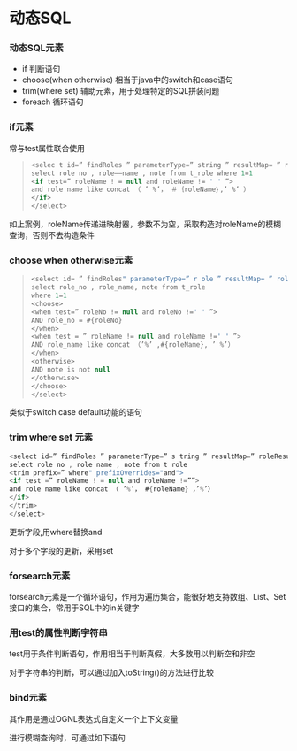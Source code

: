 # 动态SQL



### 动态SQL元素

* if 判断语句
* choose(when otherwise) 相当于java中的switch和case语句
* trim(where set) 辅助元素，用于处理特定的SQL拼装问题
* foreach 循环语句

### if元素

常与test属性联合使用

> ```java
> <selec t id=” findRoles ” parameterType=” string ” resultMap= ” roleResultMap”>
> select role no , role——name , note from t_role where 1=1
> <if test=” roleName ! = null and roleName != ' ' ”>
> and role name like concat （ ’ %’， ＃｛roleName｝,’ %’ ）
> </if>
> </select>
> ```

如上案例，roleName传递进映射器，参数不为空，采取构造对roleName的模糊查询，否则不去构造条件

### choose when otherwise元素

> ```java
> <select id= ” findRoles" parameterType=” r ole ” resultMap= ” roleResultMap”>
> select role_no , role_name, note from t_role
> where 1=1
> <choose>
> <when test=” roleNo != null and roleNo !=' ' ”>
> AND role_no = #{roleNo}
> </when>
> <when test = ” roleName != null and roleName !=' ' ”>
> AND role_name like concat （’%’ ,#{roleName}, ’ %’）
> </when>
> <otherwise>
> AND note is not null
> </otherwise>
> </choose>
> </select>
> ```

类似于switch case default功能的语句

### trim where set 元素

```java
<select id=” findRoles ” parameterType=” s tring ” resultMap=” roleResultMap” >
select role no , role name , note from t role
<trim prefix=” where" prefixOverrides="and">
<if test =” roleName ! = null and roleName !=””>
and role name like concat （ ’%’， #{roleName} ，’%’）
</if>
</trim>
</select>
```

更新字段,用where替换and

对于多个字段的更新，采用set

### forsearch元素

forsearch元素是一个循环语句，作用为遍历集合，能很好地支持数组、List、Set接口的集合，常用于SQL中的in关键字

### 用test的属性判断字符串

test用于条件判断语句，作用相当于判断真假，大多数用以判断空和非空

对于字符串的判断，可以通过加入toString()的方法进行比较

### bind元素

其作用是通过OGNL表达式自定义一个上下文变量

进行模糊查询时，可通过如下语句